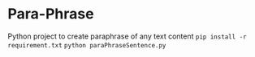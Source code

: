 # Para-Phrase
Python project to create paraphrase of any text content
`pip install -r requirement.txt`
`python paraPhraseSentence.py`
